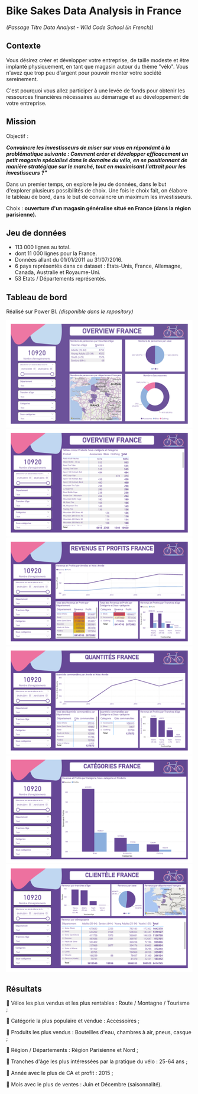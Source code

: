 # Bike Sakes Data Analysis in France

*(Passage Titre Data Analyst - Wild Code School (in French))*

## Contexte

Vous désirez créer et développer votre entreprise, de taille modeste et être implanté physiquement, en tant que magasin autour du thème "vélo". Vous n'avez que trop peu d'argent pour pouvoir monter votre société sereinement.

C'est pourquoi vous allez participer à une levée de fonds pour obtenir les ressources financières nécessaires au démarrage et au développement de votre entreprise.

## Mission

Objectif :

***Convaincre les investisseurs de miser sur vous en répondant à la problématique suivante :
Comment créer et développer efficacement un petit magasin spécialisé dans le domaine du vélo, en se positionnant de manière stratégique sur le marché, tout en maximisant l'attrait pour les investisseurs ?"***

Dans un premier temps, on explore le jeu de données, dans le but d'explorer plusieurs possibilités de choix. Une fois le choix fait, on élabore le tableau de bord, dans le but de convaincre un maximum les investisseurs.

Choix : **ouverture d'un magasin généralise situé en France (dans la région parisienne).**

## Jeu de données

- 113 000 lignes au total.
- dont 11 000 lignes pour la France.
- Données allant du 01/01/2011 au 31/07/2016.
- 6 pays représentés dans ce dataset : Etats-Unis, France, Allemagne, Canada, Australie et Royaume-Uni.
- 53 Etats / Départements représentés.

## Tableau de bord

Réalisé sur Power BI. *(disponible dans le repository)*

![Overview_1_2](https://github.com/Laetitia-Deken/Bike_Sales_Data_Analysis/blob/main/Certification%20Data%20Analyst%20-%20Business%20Case%20-%20Bike%20N%20Roll_Page_1.png "Overview 1/2")
![Overview_2_2](https://github.com/Laetitia-Deken/Bike_Sales_Data_Analysis/blob/885e5066d39c6750c5d2834554eaf43f7a56bd0f/Certification%20Data%20Analyst%20-%20Business%20Case%20-%20Bike%20N%20Roll_Page_2.png "Overview 2/2")
![Revenus et Profits](https://github.com/Laetitia-Deken/Bike_Sales_Data_Analysis/blob/885e5066d39c6750c5d2834554eaf43f7a56bd0f/Certification%20Data%20Analyst%20-%20Business%20Case%20-%20Bike%20N%20Roll_Page_3.png "Revenus et Profits")
![Quantités France](https://github.com/Laetitia-Deken/Bike_Sales_Data_Analysis/blob/885e5066d39c6750c5d2834554eaf43f7a56bd0f/Certification%20Data%20Analyst%20-%20Business%20Case%20-%20Bike%20N%20Roll_Page_4.png "Quantités France")
![Catégories France](https://github.com/Laetitia-Deken/Bike_Sales_Data_Analysis/blob/885e5066d39c6750c5d2834554eaf43f7a56bd0f/Certification%20Data%20Analyst%20-%20Business%20Case%20-%20Bike%20N%20Roll_Page_5.png "Catégories France")
![Clientèle France](https://github.com/Laetitia-Deken/Bike_Sales_Data_Analysis/blob/885e5066d39c6750c5d2834554eaf43f7a56bd0f/Certification%20Data%20Analyst%20-%20Business%20Case%20-%20Bike%20N%20Roll_Page_6.png "Clientèle France")

## Résultats

📌 Vélos les plus vendus et les plus rentables : Route / Montagne / Tourisme ;

📌 Catégorie la plus populaire et vendue : Accessoires ;

📌 Produits les plus vendus : Bouteilles d'eau, chambres à air, pneus, casque ;

📌 Région / Départements : Région Parisienne et Nord ;

📌 Tranches d'âge les plus intéressées par la pratique du vélo : 25-64 ans ;

📌 Année avec le plus de CA et profit : 2015 ;

📌 Mois avec le plus de ventes : Juin et Décembre (saisonnalité).
